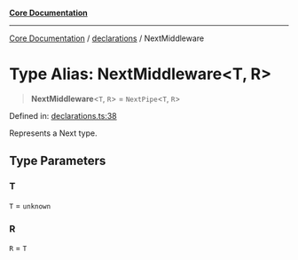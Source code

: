 [**Core Documentation**](../../README.md)

***

[Core Documentation](../../README.md) / [declarations](../README.md) / NextMiddleware

# Type Alias: NextMiddleware\<T, R\>

> **NextMiddleware**\<`T`, `R`\> = `NextPipe`\<`T`, `R`\>

Defined in: [declarations.ts:38](https://github.com/stonemjs/core/blob/b1f29857c7f1e529739f22d486494bed3b22d2c6/src/declarations.ts#L38)

Represents a Next type.

## Type Parameters

### T

`T` = `unknown`

### R

`R` = `T`
